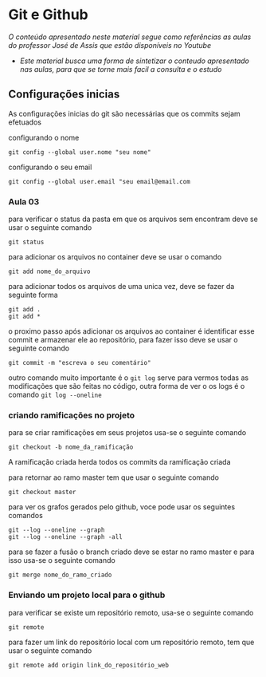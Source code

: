 # Git e Github

_O conteúdo apresentado neste material segue como referências as aulas do professor José de Assis que estão disponíveis no Youtube_

- _Este material busca uma forma de sintetizar o conteudo apresentado nas aulas, para que se torne mais facil a consulta e o estudo_

## Configurações inicias 
As configurações inicias do git são necessárias que os commits sejam efetuados

configurando o nome

```git config --global user.nome "seu nome"```

configurando o seu email

```git config --global user.email "seu email@email.com```

### Aula 03

para verificar o status da pasta em que os arquivos sem encontram deve se usar o seguinte comando 

    git status

para adicionar os arquivos no container deve se usar o comando 

    git add nome_do_arquivo

para adicionar todos os arquivos de uma unica vez, deve se fazer da seguinte forma

    git add .
    git add *

o proximo passo após adicionar os arquivos ao container é identificar esse commit e armazenar ele ao repositório, para fazer isso deve se usar o seguinte comando

    git commit -m "escreva o seu comentário"

outro comando muito importante é o ```git log``` serve para vermos todas as modificações que são feitas no código, outra forma de ver o os logs é o comando ```git log --oneline```

### criando ramificações no projeto

para se  criar ramificações em seus projetos usa-se o seguinte comando

    git checkout -b nome_da_ramificação

A ramificação criada herda todos os commits da ramificação criada

para retornar ao ramo master tem que usar o seguinte comando

    git checkout master

para ver os grafos gerados pelo github, voce pode usar os seguintes comandos

    git --log --oneline --graph
    git --log --oneline --graph -all

para se fazer a fusão o branch criado deve se estar no ramo master e para isso usa-se o seguinte comando

    git merge nome_do_ramo_criado

    


### Enviando um projeto local para o github

para verificar se existe um repositório remoto, usa-se o seguinte comando

    git remote

para fazer um link do repositório local com um repositório remoto, tem que usar o seguinte comando

    git remote add origin link_do_repositório_web

    


